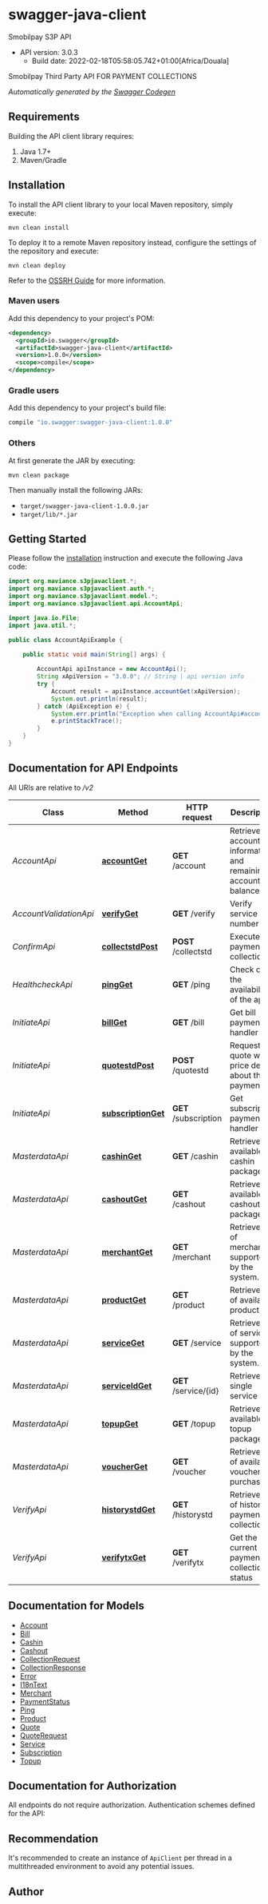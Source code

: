 # swagger-java-client

Smobilpay S3P API
- API version: 3.0.3
  - Build date: 2022-02-18T05:58:05.742+01:00[Africa/Douala]

Smobilpay Third Party API FOR PAYMENT COLLECTIONS


*Automatically generated by the [Swagger Codegen](https://github.com/swagger-api/swagger-codegen)*


## Requirements

Building the API client library requires:
1. Java 1.7+
2. Maven/Gradle

## Installation

To install the API client library to your local Maven repository, simply execute:

```shell
mvn clean install
```

To deploy it to a remote Maven repository instead, configure the settings of the repository and execute:

```shell
mvn clean deploy
```

Refer to the [OSSRH Guide](http://central.sonatype.org/pages/ossrh-guide.html) for more information.

### Maven users

Add this dependency to your project's POM:

```xml
<dependency>
  <groupId>io.swagger</groupId>
  <artifactId>swagger-java-client</artifactId>
  <version>1.0.0</version>
  <scope>compile</scope>
</dependency>
```

### Gradle users

Add this dependency to your project's build file:

```groovy
compile "io.swagger:swagger-java-client:1.0.0"
```

### Others

At first generate the JAR by executing:

```shell
mvn clean package
```

Then manually install the following JARs:

* `target/swagger-java-client-1.0.0.jar`
* `target/lib/*.jar`

## Getting Started

Please follow the [installation](#installation) instruction and execute the following Java code:

```java
import org.maviance.s3pjavaclient.*;
import org.maviance.s3pjavaclient.auth.*;
import org.maviance.s3pjavaclient.model.*;
import org.maviance.s3pjavaclient.api.AccountApi;

import java.io.File;
import java.util.*;

public class AccountApiExample {

    public static void main(String[] args) {
        
        AccountApi apiInstance = new AccountApi();
        String xApiVersion = "3.0.0"; // String | api version info
        try {
            Account result = apiInstance.accountGet(xApiVersion);
            System.out.println(result);
        } catch (ApiException e) {
            System.err.println("Exception when calling AccountApi#accountGet");
            e.printStackTrace();
        }
    }
}
```

## Documentation for API Endpoints

All URIs are relative to */v2*

Class | Method | HTTP request | Description
------------ | ------------- | ------------- | -------------
*AccountApi* | [**accountGet**](docs/AccountApi.md#accountGet) | **GET** /account | Retrieve account information and remaining account balance
*AccountValidationApi* | [**verifyGet**](docs/AccountValidationApi.md#verifyGet) | **GET** /verify | Verify service number
*ConfirmApi* | [**collectstdPost**](docs/ConfirmApi.md#collectstdPost) | **POST** /collectstd | Execute payment collection
*HealthcheckApi* | [**pingGet**](docs/HealthcheckApi.md#pingGet) | **GET** /ping | Check on the availability of the api
*InitiateApi* | [**billGet**](docs/InitiateApi.md#billGet) | **GET** /bill | Get bill payment handler
*InitiateApi* | [**quotestdPost**](docs/InitiateApi.md#quotestdPost) | **POST** /quotestd | Request quote with price details about the payment
*InitiateApi* | [**subscriptionGet**](docs/InitiateApi.md#subscriptionGet) | **GET** /subscription | Get subscription payment handler
*MasterdataApi* | [**cashinGet**](docs/MasterdataApi.md#cashinGet) | **GET** /cashin | Retrieve available cashin packages
*MasterdataApi* | [**cashoutGet**](docs/MasterdataApi.md#cashoutGet) | **GET** /cashout | Retrieves available cashout packages
*MasterdataApi* | [**merchantGet**](docs/MasterdataApi.md#merchantGet) | **GET** /merchant | Retrieve list of merchants supported by the system.
*MasterdataApi* | [**productGet**](docs/MasterdataApi.md#productGet) | **GET** /product | Retrieve list of available products
*MasterdataApi* | [**serviceGet**](docs/MasterdataApi.md#serviceGet) | **GET** /service | Retrieve list of services supported by the system.
*MasterdataApi* | [**serviceIdGet**](docs/MasterdataApi.md#serviceIdGet) | **GET** /service/{id} | Retrieve single service
*MasterdataApi* | [**topupGet**](docs/MasterdataApi.md#topupGet) | **GET** /topup | Retrieve available topup packages
*MasterdataApi* | [**voucherGet**](docs/MasterdataApi.md#voucherGet) | **GET** /voucher | Retrieve list of available vouchers to purchase
*VerifyApi* | [**historystdGet**](docs/VerifyApi.md#historystdGet) | **GET** /historystd | Retrieve list of historic payment collection.
*VerifyApi* | [**verifytxGet**](docs/VerifyApi.md#verifytxGet) | **GET** /verifytx | Get the current payment collection status

## Documentation for Models

 - [Account](docs/Account.md)
 - [Bill](docs/Bill.md)
 - [Cashin](docs/Cashin.md)
 - [Cashout](docs/Cashout.md)
 - [CollectionRequest](docs/CollectionRequest.md)
 - [CollectionResponse](docs/CollectionResponse.md)
 - [Error](docs/Error.md)
 - [I18nText](docs/I18nText.md)
 - [Merchant](docs/Merchant.md)
 - [PaymentStatus](docs/PaymentStatus.md)
 - [Ping](docs/Ping.md)
 - [Product](docs/Product.md)
 - [Quote](docs/Quote.md)
 - [QuoteRequest](docs/QuoteRequest.md)
 - [Service](docs/Service.md)
 - [Subscription](docs/Subscription.md)
 - [Topup](docs/Topup.md)

## Documentation for Authorization

All endpoints do not require authorization.
Authentication schemes defined for the API:

## Recommendation

It's recommended to create an instance of `ApiClient` per thread in a multithreaded environment to avoid any potential issues.

## Author


